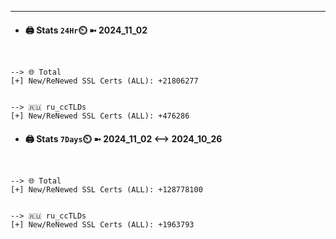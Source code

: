 

---
- #### 🖨️ **Stats** `24Hr`⏲️ ➼ 2024_11_02
```console


--> 🌐 Total
[+] New/ReNewed SSL Certs (ALL): +21806277


--> 🇷🇺 ru_ccTLDs
[+] New/ReNewed SSL Certs (ALL): +476286

```

- #### 🖨️ **Stats** `7Days`⏲️ ➼ 2024_11_02 <--> 2024_10_26
```console


--> 🌐 Total
[+] New/ReNewed SSL Certs (ALL): +128778100


--> 🇷🇺 ru_ccTLDs
[+] New/ReNewed SSL Certs (ALL): +1963793

```

